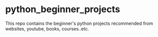 # python_beginner_projects

This repo contains the beginner's python projects recommended from websites, youtube, books, courses..etc.
